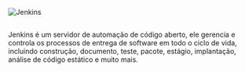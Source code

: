 ![Jenkins](https://encrypted-tbn0.gstatic.com/images?q=tbn:ANd9GcQfLXlgIekmC7g8xU6I0sZ5wEGHfko1YG4GG7O1DoJEloAXF7nAcmfd4Q8JTv6LqPRrOA&usqp=CAU)

##

Jenkins é um servidor de automação de código aberto, ele gerencia e controla os processos de entrega de software em todo o ciclo de vida, incluindo construção, documento, teste, pacote, estágio, implantação, análise de código estático e muito mais.
